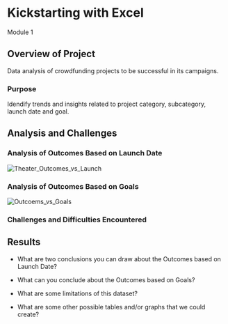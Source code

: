 # Kickstarting with Excel
Module 1

## Overview of Project
Data analysis of crowdfunding projects to be successful in its campaigns.

### Purpose
Idendify trends and insights related to project category, subcategory, launch date and goal. 

## Analysis and Challenges

### Analysis of Outcomes Based on Launch Date
![Theater_Outcomes_vs_Launch](/Theater_Outcomes_vs_Launch.png)

### Analysis of Outcomes Based on Goals
![Outcoems_vs_Goals](/Outcomes_vs_Goals.png)

### Challenges and Difficulties Encountered

## Results

- What are two conclusions you can draw about the Outcomes based on Launch Date?

- What can you conclude about the Outcomes based on Goals?

- What are some limitations of this dataset?

- What are some other possible tables and/or graphs that we could create?